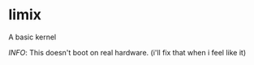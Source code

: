 # limix

A basic kernel

*INFO*: This doesn't boot on real hardware. (i'll fix that when i feel like it)
